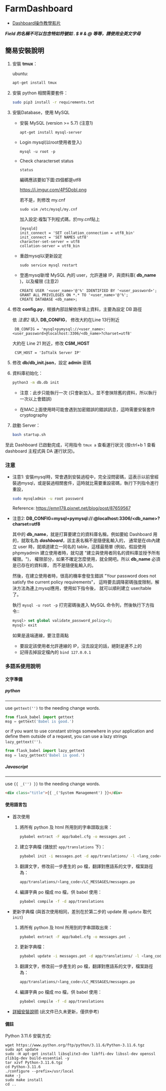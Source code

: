 # FarmDashboard

* [Dashboard操作教學影片](https://drive.google.com/drive/folders/1FzIw1JNRFQnolcPIUbQeKGKvFmZ63EKW?usp=drive_link)

***Field 的名稱不可以包含特如符號如 . $ # & @ 等等，請使用全英文字母***

## 簡易安裝說明

1. 安裝 **tmux**：

    ubuntu: 

    ```sh
    apt-get install tmux
    ```

2. 安裝 python 相關需要套件：

    ```sh
    sudo pip3 install -r requirements.txt
    ```

3. 安裝Database，使用 MySQL
    * 安裝 MySQL (version >= 5.7) (注意1)

        ```sh
        apt-get install mysql-server
        ```
    * Login mysql(以root使用者登入)
        ```
        mysql -u root -p
        ```
    * Check characterset status
        ```
        status
        ```
        編碼應該要如下圖:四個都是utf8

        https://i.imgur.com/4P5Dobl.png

        若不是，則修改 my.cnf       
        ```
        sudo vim /etc/mysql/my.cnf
        ```
        加入設定:複製下列程式碼，於my.cnf貼上
        ```
        [mysqld]
        init_connect = 'SET collation_connection = utf8_bin'
        init_connect = 'SET NAMES utf8'
        character-set-server = utf8
        collation-server = utf8_bin
        ```

    * 重啟mysql以更新設定

        ```
        sudo service mysql restart
        ```
        
    * 登進mysql新增 MySQL 內的 user，允許連線 IP，與資料庫( **db_name** )，以及權限 (注意2)
        ```
        CREATE USER '<user_name>'@'%' IDENTIFIED BY '<user_password>';
        GRANT ALL PRIVILEGES ON *.* TO '<user_name>'@'%';
        CREATE DATABASE <db_name>;
        ```
        
4. 修改 **config.py**，根據內部註解依序填上資料，主要為設定 DB 路徑

    依 *注意2* 填入 **DB_CONFIG**， 修改大約在Line 13行附近

     
        DB_CONFIG = 'mysql+pymysql://<user_name>:<user_password>@localhost:3306/<db_name>?charset=utf8'
     

    大約在 Line 21 附近，修改  **CSM_HOST**
    
     
        CSM_HOST = 'IoTtalk Server IP'
     

    
5. 修改 **db/db_init.json**，設定 **admin** 密碼

6. 資料庫初始化：

    ```sh
    python3 -m db.db init
    ```

    * 注意：此步只能執行一次 (只會新加入，並不會抹除舊的資料，所以執行一次以上會錯誤)

    * 在MAC上面使用時可能會遇到加密錯誤的錯誤訊息，這時需要安裝套件 cryptography

8. 啟動 Server：

    ```sh
    bash startup.sh
    ```

至此 Dashboard 已啟動完成，可用指令 ```tmux a``` 查看運行狀況
(按ctrl+b 1 查看 dashboard 主程式與 DA 運行狀況)。

### 注意

* 注意1: 安裝mysql時，常會遇到安裝過程中，完全沒問密碼，這表示以前曾經裝過mysql，或是裝過相關套件，這時就比需要重設密碼，執行下列指令進行重設，

    ```sh
    sudo mysqladmin -u root password
    ```
    Reference: https://emn178.pixnet.net/blog/post/87659567

* 注意2: **DB_CONFIG=mysql+pymysql://<user>:<pass>@localhost:3306/<db_name>?charset=utf8**

  其中的 **db_name**，就是打算要建立的資料庫名稱，例如要給 Dashboard 用的，就取名為 ***dashboard***，該主表名稱不是隨便亂輸入的，  通常是在db內建立 user 時，就順道建立一同名的 table，這樣最簡單   (例如，假設使用 phpmyadmin 建立使用者時，就勾選 "建立與使用者同名的資料庫並授予所有權限。")，  權限部分，如果不確定怎麼使用，就全開吧。所以 **db_name** 必須是已存在的資料庫，  而不是隨便亂輸入的。
   
  然後，在建立使用者時，很高的機率會發生錯誤 
  "Your password does not satisfy the current policy requirements"，
  這時要去調降密碼強度限制，解決方法為連上mysql應用，使用如下指令後，  就可以順利建立 user/table 了。

  執行 `mysql -u root -p` 打完密碼後進入 MySQL 命令列，然後執行下方指令::
    ```sql
    mysql> set global validate_password_policy=0;    
    mysql> exit
    ```
  如果是遠端連線，要注意兩點 
  * 要設定該使用者允許連線的 IP，沒去設定的話，絕對是連不上的
  * 記得去掉設定檔內的 `bind 127.0.0.1`


### 多語系使用說明

#### 文字準備

##### python
---

use `gettext('')` to the needing change words.
```python
from flask_babel import gettext
msg = gettext('Babel is good.')
```
or if you want to use constant strings somewhere in your application and define them outside of a request, you can use a lazy strings `lazy_gettext('')`.

```python
from flask_babel import lazy_gettext
msg = lazy_gettext('Babel is good.')
```

##### Javascript
---

use `{{ _('') }}` to the needing change words.

```html
<div class="title">{{ _('System Management') }}</div>
```

#### 使用語言包

* 首次使用

    1. 將所有 python 及 html 所用到的字串頡取出來：
        ```sh
        pybabel extract -F app/babel.cfg -o messages.pot .
        ```

    2. 建立字典檔 (儲放於 `app/translations` 下)：
        ```sh
        pybabel init -i messages.pot -d app/translations/ -l <lang_code>
        ```

    3. 翻譯文字，修改前一步產生的 po 檔，翻譯對應語系的文字，檔案路徑為：
        ```sh
        app/translations/<lang_code>/LC_MESSAGES/messages.po
        ```

    4. 編譯字典 po 檔成 mo 檔，供 babel 使用：
        ```sh
        pybabel compile -f -d app/translations
        ```

* 更新字典檔 (與首次使用相同，差別在於第二步的 update 用 `update` 取代 `init`)

    1. 將所有 python 及 html 所用到的字串頡取出來：
        ```sh
        pybabel extract -F app/babel.cfg -o messages.pot .
        ```

    2. 更新字典檔：
        ```sh
        pybabel update -i messages.pot -d app/translations/ -l <lang_code>
        ```

    3. 翻譯文字，修改前一步產生的 po 檔，翻譯對應語系的文字，檔案路徑為：
        ```sh
        app/translations/<lang_code>/LC_MESSAGES/messages.po
        ```

    4. 編譯字典 po 檔成 mo 檔，供 babel 使用：
        ```sh
        pybabel compile -f -d app/translations
        ```

* [詳細安裝說明](https://hackmd.io/5LqVk4MBSCinRXQderD_Jw) (此文件已久未更新，僅供參考)



#### **備註**
Python 3.11.6 安裝方式:
```
wget https://www.python.org/ftp/python/3.11.6/Python-3.11.6.tgz
sudo apt update
sudo -H apt-get install libsqlite3-dev libffi-dev libssl-dev openssl zlib1g-dev build-essential -y
tar xzvf Python-3.11.6.tgz
cd Python-3.11.6
./configure --prefix=/usr/local
make -j
sudo make install
cd ..
```
